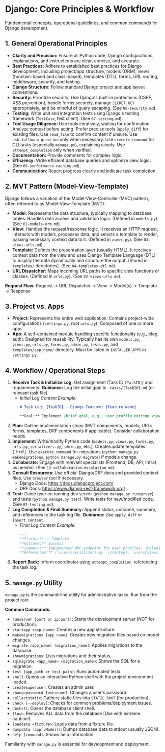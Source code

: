 # Django: Core Principles & Workflow

Fundamental concepts, operational guidelines, and common commands for Django development.

## 1. General Operational Principles

*   **Clarity and Precision:** Ensure all Python code, Django configurations, explanations, and instructions are clear, concise, and accurate.
*   **Best Practices:** Adhere to established best practices for Django development, including project/app structure, models (ORM), views (function-based and class-based), templates (DTL), forms, URL routing, middleware, security, and testing.
*   **Django Structure:** Follow standard Django project and app layout conventions.
*   **Security:** Prioritize security. Use Django's built-in protections (CSRF, XSS prevention), handle forms securely, manage `SECRET_KEY` appropriately, and be mindful of query escaping. (See `08-security.md`).
*   **Testing:** Write unit and integration tests using Django's testing framework (`TestCase`, test client). (See `07-testing.md`).
*   **Tool Usage Diligence:** Use tools iteratively, waiting for confirmation. Analyze context before acting. Prefer precise tools (`apply_diff`) for existing files. Use `read_file` to confirm content if unsure. Use `ask_followup_question` only when necessary. Use `execute_command` for CLI tasks (especially `manage.py`), explaining clearly. Use `attempt_completion` only when verified.
*   **Documentation:** Provide comments for complex logic.
*   **Efficiency:** Write efficient database queries and optimize view logic. (See `09-performance-caching.md`).
*   **Communication:** Report progress clearly and indicate task completion.

## 2. MVT Pattern (Model-View-Template)

Django follows a variation of the Model-View-Controller (MVC) pattern, often referred to as Model-View-Template (MVT).

*   **Model:** Represents the data structure, typically mapping to database tables. Handles data access and validation logic. (Defined in `models.py`). (See `02-models-orm.md`).
*   **View:** Handles the request/response logic. It receives an HTTP request, interacts with models, processes data, and selects a template to render, passing necessary context data to it. (Defined in `views.py`). (See `03-views-urls.md`).
*   **Template:** Defines the presentation layer (usually HTML). It receives context data from the view and uses Django Template Language (DTL) to display the data dynamically and structure the output. (Stored in `templates/` directories). (See `04-templates-dtl.md`).
*   **URL Dispatcher:** Maps incoming URL paths to specific view functions or classes. (Defined in `urls.py`). (See `03-views-urls.md`).

**Request Flow:** Request -> URL Dispatcher -> View -> Model(s) -> Template -> Response

## 3. Project vs. Apps

*   **Project:** Represents the entire web application. Contains project-wide configurations (`settings.py`, root `urls.py`). Composed of one or more apps.
*   **App:** A self-contained module handling specific functionality (e.g., blog, auth). Designed for reusability. Typically has its own `models.py`, `views.py`, `urls.py`, `forms.py`, `admin.py`, `tests.py`, and `templates/app_name/` directory. Must be listed in `INSTALLED_APPS` in `settings.py`.

## 4. Workflow / Operational Steps

1.  **Receive Task & Initialize Log:** Get assignment (Task ID `[TaskID]`) and requirements. **Guidance:** Log the initial goal to `.tasks/[TaskID].md` (or relevant task file).
    *   *Initial Log Content Example:*
        ```markdown
        # Task Log: [TaskID] - Django Feature: [Feature Name]

        **Goal:** Implement [brief goal, e.g., user profile editing view].
        ```
2.  **Plan:** Outline implementation steps (MVT components, models, URLs, forms, templates, DRF components if applicable). Consider collaboration needs.
3.  **Implement:** Write/modify Python code (`models.py`, `views.py`, `forms.py`, `urls.py`, `serializers.py`, `admin.py`, etc.). Create/update templates (`.html`). Use `execute_command` for migrations (`python manage.py makemigrations`, `python manage.py migrate`) if models change.
4.  **Collaborate:** Engage with relevant specialists (Frontend, DB, API, Infra) as needed. (See `12-collaboration-escalation.md`).
5.  **Consult Resources:** Use official Django/DRF docs and provided context files. Use `browser` tool if necessary.
    *   Django Docs: https://docs.djangoproject.com/
    *   DRF Docs: https://www.django-rest-framework.org/
6.  **Test:** Guide user on running dev server (`python manage.py runserver`) and tests (`python manage.py test`). Write tests for new/modified code. (See `07-testing.md`).
7.  **Log Completion & Final Summary:** Append status, outcome, summary, and references to the task log file. **Guidance:** Use `apply_diff` or `insert_content`.
    *   *Final Log Content Example:*
        ```markdown
        ---
        **Status:** ✅ Complete
        **Outcome:** Success
        **Summary:** Implemented DRF endpoint for user profiles, including serializer, viewset, and URL registration. Added tests.
        **References:** [`users/serializers.py` (created), `users/views.py` (modified), `project/urls.py` (modified), `users/tests.py` (modified)]
        ```
8.  **Report Back:** Inform coordinator using `attempt_completion`, referencing the task log.

## 5. `manage.py` Utility

`manage.py` is the command-line utility for administrative tasks. Run from the project root.

**Common Commands:**

*   `runserver [port or ip:port]`: Starts the development server (NOT for production).
*   `startapp <app_name>`: Creates a new app structure.
*   `makemigrations [app_name]`: Creates new migration files based on model changes.
*   `migrate [app_name] [migration_name]`: Applies migrations to the database.
*   `showmigrations`: Lists migrations and their status.
*   `sqlmigrate <app_name> <migration_name>`: Shows the SQL for a migration.
*   `test [app_path or test_path]`: Runs automated tests.
*   `shell`: Opens an interactive Python shell with the project environment loaded.
*   `createsuperuser`: Creates an admin user.
*   `changepassword [username]`: Changes a user's password.
*   `collectstatic`: Gathers static files into `STATIC_ROOT` (for production).
*   `check [--deploy]`: Checks for common problems/deployment issues.
*   `dbshell`: Opens the database client shell.
*   `flush`: Removes ALL data from the database (Use with extreme caution!).
*   `loaddata <fixture>`: Loads data from a fixture file.
*   `dumpdata [app[.Model]]`: Dumps database data to stdout (usually JSON).
*   `help [command]`: Shows help information.

Familiarity with `manage.py` is essential for development and deployment.